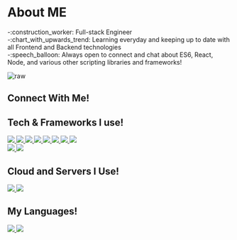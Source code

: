 <h1>About ME</h1>
-:construction_worker: Full-stack Engineer<br/>
-:chart_with_upwards_trend: Learning everyday and keeping up to date with all Frontend and Backend technologies  <br/>
-:speech_balloon: Always open to connect and chat about ES6, React, Node, and various other scripting libraries and frameworks!  <br/>

 ![raw](https://user-images.githubusercontent.com/92245269/147205983-5818d31f-a32b-4769-8a83-b1cfec14c4c5.gif)
 
 <h2>Connect With Me!</h2>
 <a href="https://www.linkedin.com/in/isaiah-tamayo-13b33b176/">
<!--  <img src="https://img.shields.io/badge/LinkedIn-0077B5?style=for-the-badge&logo=linkedin&logoColor=white" /> -->
 </a>
 <h2>Tech & Frameworks I use!</h2>
 <a href="https://mongodb.com">
  <img src="https://img.shields.io/badge/MongoDB-4EA94B?style=for-the-badge&logo=mongodb&logoColor=white"/>
 </a>
 <a href="https://expressjs.com/">
 <img src="https://img.shields.io/badge/Express.js-000000?style=for-the-badge&logo=express&logoColor=white"/>
 </a>
 <a href="https://reactjs.org/">
 <img src="https://img.shields.io/badge/React-20232A?style=for-the-badge&logo=react&logoColor=61DAFB"/>
 </a>
 <a href="https://nodejs.org/en/">
 <img src="https://img.shields.io/badge/Node.js-339933?style=for-the-badge&logo=nodedotjs&logoColor=white"/>
 </a>
 <a href="https://www.npmjs.com/">
 <img src="https://img.shields.io/badge/npm-CB3837?style=for-the-badge&logo=npm&logoColor=white"/>
 </a>
 <a href="https://redux.js.org/">
 <img src="https://img.shields.io/badge/Redux-593D88?style=for-the-badge&logo=redux&logoColor=white"/>
 </a>
 <a href="https://www.postman.com/">
 <img src="https://img.shields.io/badge/Postman-FF6C37?style=for-the-badge&logo=Postman&logoColor=white"/>
 </a>
 <a href="https://git-scm.com/">
 <img src="https://img.shields.io/badge/GIT-E44C30?style=for-the-badge&logo=git&logoColor=white"/>
 </a>
 <br/>
 <a href="https://jwt.io/">
 <img src="https://img.shields.io/badge/JWT-000000?style=for-the-badge&logo=JSON%20web%20tokens&logoColor=white"/>
 </a>
 <a href="https://getbootstrap.com/">
 <img src="https://img.shields.io/badge/Bootstrap-563D7C?style=for-the-badge&logo=bootstrap&logoColor=white"/>
 </a>
 
 <h2>Cloud and Servers I Use!</h2>
 <a href="https://www.heroku.com/">
 <img src="https://img.shields.io/badge/Heroku-430098?style=for-the-badge&logo=heroku&logoColor=white"/>
 </a>
 <a href="https://aws.amazon.com/">
 <img src="https://img.shields.io/badge/Amazon_AWS-FF9900?style=for-the-badge&logo=amazonaws&logoColor=white"/>
 </a>
 
 <h2>My Languages!</h2>
 <a href="https://www.javascript.com/">
 <img src="https://img.shields.io/badge/JavaScript-323330?style=for-the-badge&logo=javascript&logoColor=F7DF1E"/>
 </a>
 <a href="https://www.python.org/">
 <img src="https://img.shields.io/badge/Python-FFD43B?style=for-the-badge&logo=python&logoColor=black"/>
 </a>
 



  
<!---
igrimzyi/igrimzyi is a ✨ special ✨ repository because its `README.md` (this file) appears on your GitHub profile.
You can click the Preview link to take a look at your changes.
--->
